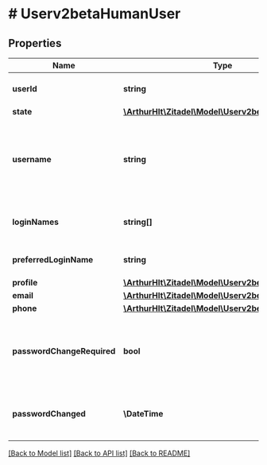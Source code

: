 # # Userv2betaHumanUser

## Properties

Name | Type | Description | Notes
------------ | ------------- | ------------- | -------------
**userId** | **string** | Unique identifier of the user. | [optional]
**state** | [**\ArthurHlt\Zitadel\Model\Userv2betaUserState**](Userv2betaUserState.md) |  | [optional]
**username** | **string** | Username of the user, which can be globally unique or unique on organization level. | [optional]
**loginNames** | **string[]** | Possible usable login names for the user. | [optional]
**preferredLoginName** | **string** | Preferred login name of the user. | [optional]
**profile** | [**\ArthurHlt\Zitadel\Model\Userv2betaHumanProfile**](Userv2betaHumanProfile.md) |  | [optional]
**email** | [**\ArthurHlt\Zitadel\Model\Userv2betaHumanEmail**](Userv2betaHumanEmail.md) |  | [optional]
**phone** | [**\ArthurHlt\Zitadel\Model\Userv2betaHumanPhone**](Userv2betaHumanPhone.md) |  | [optional]
**passwordChangeRequired** | **bool** | User is required to change the used password on the next login. | [optional]
**passwordChanged** | **\DateTime** | The time the user last changed their password. | [optional]

[[Back to Model list]](../../README.md#models) [[Back to API list]](../../README.md#endpoints) [[Back to README]](../../README.md)
